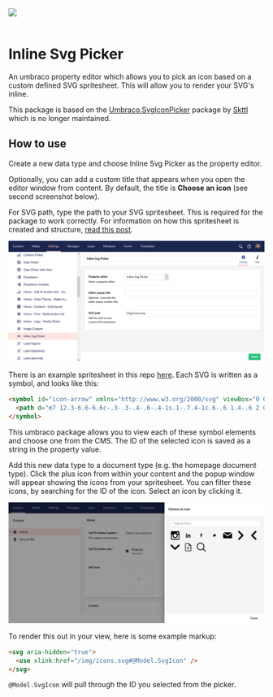 <img src="InlineSvgPicker/package-icon.svg" width="100" style="margin-bottom:15px" />

# Inline Svg Picker

An umbraco property editor which allows you to pick an icon based on a custom defined SVG spritesheet. This will allow you to render your SVG's inline.

This package is based on the [Umbraco.SvgIconPicker](https://github.com/skttl/Umbraco.SvgIconPicker) package by [Skttl](https://github.com/skttl) which is no longer maintained.

## How to use

Create a new data type and choose Inline Svg Picker as the property editor.

Optionally, you can add a custom title that appears when you open the editor window from content. By default, the title is **Choose an icon** (see second screenshot below).

For SVG path, type the path to your SVG spritesheet. This is required for the package to work correctly. For information on how this spritesheet is created and structure, [read this post](https://w3bits.com/svg-sprites).

![Add data type instructions screenshot](/InlineSvgPicker/images/instructions.png 'Add data type')

There is an example spritesheet in this repo [here](/InlineSvgPicker/InlineSvgPicker/img/icons.svg). Each SVG is written as a symbol, and looks like this:

```html
<symbol id="icon-arrow" xmlns="http://www.w3.org/2000/svg" viewBox="0 0 16 16" preserveAspectRatio="xMinYMid">
  <path d="m7 12.3-6.6-6.6c-.3-.3-.4-.6-.4-1s.1-.7.4-1c.6-.6 1.4-.6 2 0l5.6 5.6 5.6-5.6c.6-.6 1.4-.6 2 0s.6 1.4 0 2l-6.6 6.6c-.6.5-1.4.5-2 0z" />
</symbol>
```

This umbraco package allows you to view each of these symbol elements and choose one from the CMS. The ID of the selected icon is saved as a string in the property value.

Add this new data type to a document type (e.g. the homepage document type). Click the plus icon from within your content and the popup window will appear showing the icons from your spritesheet. You can filter these icons, by searching for the ID of the icon. Select an icon by clicking it.

![How to choose an icon from within content](/InlineSvgPicker/images/picker.png 'Choose icon')

To render this out in your view, here is some example markup:

```html
<svg aria-hidden="true">
  <use xlink:href="/img/icons.svg#@Model.SvgIcon" />
</svg>
```

`@Model.SvgIcon` will pull through the ID you selected from the picker.
